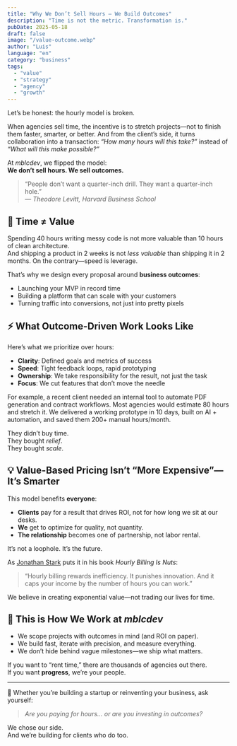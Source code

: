 ```yaml
---
title: "Why We Don’t Sell Hours — We Build Outcomes"
description: "Time is not the metric. Transformation is."
pubDate: 2025-05-18
draft: false
image: "/value-outcome.webp"
author: "Luis"
language: "en"
category: "business"
tags:
  - "value"
  - "strategy"
  - "agency"
  - "growth"
---
```


Let’s be honest: the hourly model is broken.

When agencies sell time, the incentive is to stretch projects—not to finish them faster, smarter, or better. And from the client’s side, it turns collaboration into a transaction: _“How many hours will this take?”_ instead of _“What will this make possible?”_

At _mblcdev_, we flipped the model:  
**We don’t sell hours. We sell outcomes.**

> “People don’t want a quarter-inch drill. They want a quarter-inch hole.”  
> — _Theodore Levitt, Harvard Business School_

## 🚫 Time ≠ Value

Spending 40 hours writing messy code is not more valuable than 10 hours of clean architecture.  
And shipping a product in 2 weeks is not _less valuable_ than shipping it in 2 months. On the contrary—speed is leverage.

That’s why we design every proposal around **business outcomes**:

- Launching your MVP in record time
- Building a platform that can scale with your customers
- Turning traffic into conversions, not just into pretty pixels

## ⚡ What Outcome-Driven Work Looks Like

Here’s what we prioritize over hours:

- **Clarity**: Defined goals and metrics of success
- **Speed**: Tight feedback loops, rapid prototyping
- **Ownership**: We take responsibility for the result, not just the task
- **Focus**: We cut features that don’t move the needle

For example, a recent client needed an internal tool to automate PDF generation and contract workflows. Most agencies would estimate 80 hours and stretch it. We delivered a working prototype in 10 days, built on AI + automation, and saved them 200+ manual hours/month.

They didn’t buy time.  
They bought _relief_.  
They bought _scale_.

## 💡 Value-Based Pricing Isn’t “More Expensive”—It’s Smarter

This model benefits **everyone**:

- **Clients** pay for a result that drives ROI, not for how long we sit at our desks.
- **We** get to optimize for quality, not quantity.
- **The relationship** becomes one of partnership, not labor rental.

It’s not a loophole. It’s the future.

As [Jonathan Stark](https://jonathanstark.com/) puts it in his book _Hourly Billing Is Nuts_:

> “Hourly billing rewards inefficiency. It punishes innovation. And it caps your income by the number of hours you can work.”

We believe in creating exponential value—not trading our lives for time.

## 🧠 This is How We Work at _mblcdev_

- We scope projects with outcomes in mind (and ROI on paper).
- We build fast, iterate with precision, and measure everything.
- We don’t hide behind vague milestones—we ship what matters.

If you want to “rent time,” there are thousands of agencies out there.  
If you want **progress**, we’re your people.

---

📌 Whether you’re building a startup or reinventing your business, ask yourself:

> _Are you paying for hours… or are you investing in outcomes?_

We chose our side.  
And we’re building for clients who do too.

